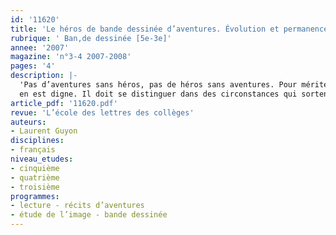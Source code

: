 ```yaml
---
id: '11620'
title: 'Le héros de bande dessinée d’aventures. Évolution et permanence'
rubrique: ' Ban,de dessinée [5e-3e]'
annee: '2007'
magazine: 'n°3-4 2007-2008'
pages: '4'
description: |-
  'Pas d’aventures sans héros, pas de héros sans aventures. Pour mériter le qualificatif de héros, un personnage de récit doit faire la preuve qu’il
  en est digne. Il doit se distinguer dans des circonstances qui sortent suffisamment de l’ordinaire pour qu’il puisse mettre en œuvre des qualités exceptionnelles. Celles-ci, cependant, évoluent selon l’époque et les publics. Sur une échelle de temps relativement réduite, la bande dessinée témoigne d’une évolution rapide du héros, de ses attributs, de son statut, du système de représentation et de sa réception par les lecteurs. Cet article propose une comparaison entre trois héros de bande dessinée (Tintin, Blueberry et Serval) afin de cerner ses particularités, du héros traditionnel au héros moderne.'
article_pdf: '11620.pdf'
revue: 'L’école des lettres des collèges'
auteurs:
- Laurent Guyon
disciplines:
- français
niveau_etudes:
- cinquième
- quatrième
- troisième
programmes:
- lecture - récits d’aventures
- étude de l’image - bande dessinée
---
```

